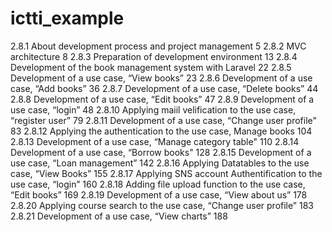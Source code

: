 # ictti_example
2.8.1	About development process and project management	5
2.8.2	MVC architecture	8
2.8.3	Preparation of development environment	13
2.8.4	Development of the book management system with Laravel	22
2.8.5	Development of a use case, “View books”	23
2.8.6	Development of a use case, “Add books”	36
2.8.7	Development of a use case, “Delete books”	44
2.8.8	Development of a use case, “Edit books”	47
2.8.9	Development of a use case, “login”	48
2.8.10	Applying maiil velification to the use case, “register user”	79
2.8.11	Development of a use case, “Change user profile"	83
2.8.12	Applying the authentication to the use case, Manage books	104
2.8.13	Development of a use case, “Manage category table"	110
2.8.14	Development of a use case, “Borrow books"	128
2.8.15	Development of a use case, “Loan management”	142
2.8.16	Applying Datatables to the use case, “View Books”	155
2.8.17	Applying SNS account Authentification to the use case, “login”	160
2.8.18	Adding file upload function to the use case, “Edit books”	169
2.8.19	Development of a use case, “View about us”	178
2.8.20	Applying course search to the use case, “Change user profile”	183
2.8.21	Development of a use case, “View charts”	188
